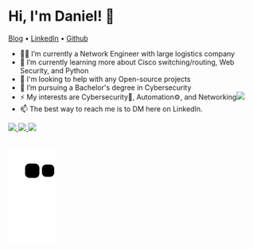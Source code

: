 # Hi, I'm Daniel! 👋

<p align="left">
  <a href="https://dadavidson.github.io" target="_blank">Blog</a> •
  <a href="https://www.linkedin.com/in/danieldav/" target="_blank">LinkedIn</a> •
  <a href="https://github.com/dadavidson" target="_blank">Github</a>
</p>

<!-- *Network Engineer, Hacker, Pythonista, and Cybersecurity Student at WGU.* -->

- 👨‍💻 I’m currently a Network Engineer with large logistics company
- 🌱 I’m currently learning more about Cisco switching/routing, Web Security, and Python
- 🤔 I'm looking to help with any Open-source projects
- 🚀 I’m pursuing a Bachelor's degree in Cybersecurity
- ⚡ My interests are Cybersecurity🔐, Automation⚙️, and Networking<img src="https://media1.giphy.com/media/H4gzveHvxv2t4wrK91/giphy.gif" width="15">
- 📫 The best way to reach me is to DM here on LinkedIn.

<div align="left">
  <a href="https://github.com/dadavidson">
  <img height="123em" src="https://github-readme-stats.vercel.app/api?username=dadavidson&show_icons=true&theme=city_lights&include_all_commits=true&count_private=true"/>
  <img height="123em" src="http://github-readme-streak-stats.herokuapp.com?user=dadavidson&theme=city-lights&border=FFFFFF"/>
  <img height="123em" src="https://github-readme-stats.vercel.app/api/top-langs/?username=dadavidson&layout=compact&langs_count=7&theme=city_lights"/>
</div>
  
##

![Snake animation](https://github.com/rafaballerini/rafaballerini/blob/output/github-contribution-grid-snake.svg)
